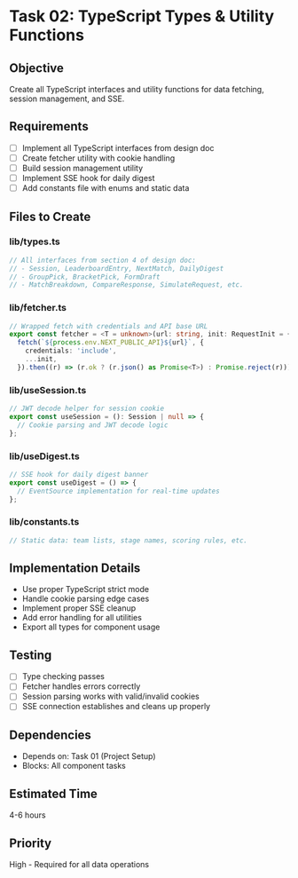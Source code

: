 # Task 02: TypeScript Types & Utility Functions

## Objective

Create all TypeScript interfaces and utility functions for data fetching, session management, and SSE.

## Requirements

- [ ] Implement all TypeScript interfaces from design doc
- [ ] Create fetcher utility with cookie handling
- [ ] Build session management utility
- [ ] Implement SSE hook for daily digest
- [ ] Add constants file with enums and static data

## Files to Create

### lib/types.ts

```typescript
// All interfaces from section 4 of design doc:
// - Session, LeaderboardEntry, NextMatch, DailyDigest
// - GroupPick, BracketPick, FormDraft
// - MatchBreakdown, CompareResponse, SimulateRequest, etc.
```

### lib/fetcher.ts

```typescript
// Wrapped fetch with credentials and API base URL
export const fetcher = <T = unknown>(url: string, init: RequestInit = {}) =>
  fetch(`${process.env.NEXT_PUBLIC_API}${url}`, {
    credentials: 'include',
    ...init,
  }).then((r) => (r.ok ? (r.json() as Promise<T>) : Promise.reject(r)));
```

### lib/useSession.ts

```typescript
// JWT decode helper for session cookie
export const useSession = (): Session | null => {
  // Cookie parsing and JWT decode logic
};
```

### lib/useDigest.ts

```typescript
// SSE hook for daily digest banner
export const useDigest = () => {
  // EventSource implementation for real-time updates
};
```

### lib/constants.ts

```typescript
// Static data: team lists, stage names, scoring rules, etc.
```

## Implementation Details

- Use proper TypeScript strict mode
- Handle cookie parsing edge cases
- Implement proper SSE cleanup
- Add error handling for all utilities
- Export all types for component usage

## Testing

- [ ] Type checking passes
- [ ] Fetcher handles errors correctly
- [ ] Session parsing works with valid/invalid cookies
- [ ] SSE connection establishes and cleans up properly

## Dependencies

- Depends on: Task 01 (Project Setup)
- Blocks: All component tasks

## Estimated Time

4-6 hours

## Priority

High - Required for all data operations
